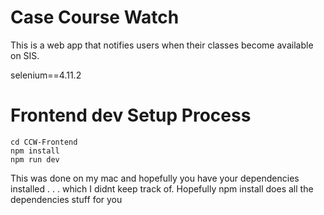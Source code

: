 
# Case Course Watch
This is a web app that notifies users when their classes become available on SIS. 

selenium==4.11.2

# Frontend dev Setup Process
``` 
cd CCW-Frontend 
npm install
npm run dev
```

This was done on my mac and hopefully you have your dependencies installed . . . which I didnt keep track of. Hopefully npm install does all the dependencies stuff for you 


